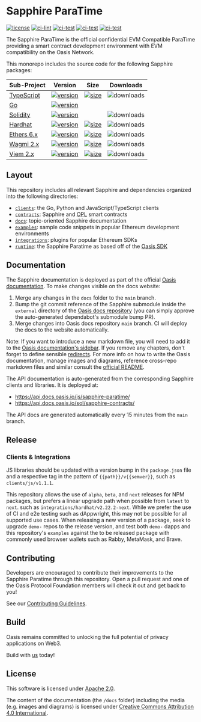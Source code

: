 # Sapphire ParaTime

[![license](https://img.shields.io/github/license/oasisprotocol/sapphire-paratime.svg)](https://github.com/oasisprotocol/sapphire-paratime/blob/main/LICENSE)
[![ci-lint](https://github.com/oasisprotocol/sapphire-paratime/actions/workflows/ci-lint.yaml/badge.svg)](https://github.com/oasisprotocol/sapphire-paratime/actions/workflows/ci-lint.yaml)
[![ci-test](https://github.com/oasisprotocol/sapphire-paratime/actions/workflows/ci-test.yaml/badge.svg)](https://github.com/oasisprotocol/sapphire-paratime/actions/workflows/ci-test.yaml)
[![ci-test](https://github.com/oasisprotocol/sapphire-paratime/actions/workflows/contracts-test.yaml/badge.svg)](https://github.com/oasisprotocol/sapphire-paratime/actions/workflows/contracts-test.yaml)
[![ci-test](https://github.com/oasisprotocol/sapphire-paratime/actions/workflows/ci-playwright.yaml/badge.svg)](https://github.com/oasisprotocol/sapphire-paratime/actions/workflows/ci-playwright.yaml)

The Sapphire ParaTime is the official confidential EVM Compatible ParaTime
providing a smart contract development environment with EVM compatibility
on the Oasis Network.

This monorepo includes the source code for the following Sapphire packages:

| Sub-Project                               | Version                                        | Size                                              | Downloads                         |
| ----------------------------------------- | ---------------------------------------------- | ------------------------------------------------- | --------------------------------- |
| [TypeScript][client-npm]           | [![version][client-version]][client-npm]       | [![size][client-size]][client-bundlephobia]       | ![downloads][client-downloads]    |
| [Go][go-pkg]                       | [![version][go-version]][go-pkg]               |                                                   |                                   |
| [Solidity][contracts-npm] | [![version][contracts-version]][contracts-npm] |                                                   | ![downloads][contracts-downloads] |
| [Hardhat][hardhat-npm]             | [![version][hardhat-version]][hardhat-npm]     | [![size][hardhat-size]][hardhat-bundlephobia]     | ![downloads][hardhat-downloads]   |
| [Ethers 6.x][ethers-v6-npm]       | [![version][ethers-v6-version]][ethers-v6-npm] | [![size][ethers-v6-size]][ethers-v6-bundlephobia] | ![downloads][ethers-v6-downloads] |
| [Wagmi 2.x][wagmi-v2-npm]         | [![version][wagmi-v2-version]][wagmi-v2-npm]   | [![size][wagmi-v2-size]][wagmi-v2-bundlephobia]   | ![downloads][wagmi-v2-downloads]  |
| [Viem 2.x][viem-v2-npm]           | [![version][viem-v2-version]][viem-v2-npm]     | [![size][viem-v2-size]][viem-v2-bundlephobia]     | ![downloads][viem-v2-downloads]   |


[go-pkg]: https://pkg.go.dev/github.com/oasisprotocol/sapphire-paratime

[hardhat-npm]: https://www.npmjs.com/package/@oasisprotocol/sapphire-hardhat
[contracts-npm]: https://www.npmjs.com/package/@oasisprotocol/sapphire-contracts
[client-npm]: https://www.npmjs.com/package/@oasisprotocol/sapphire-paratime
[ethers-v6-npm]: https://www.npmjs.com/package/@oasisprotocol/sapphire-ethers-v6
[viem-v2-npm]: https://www.npmjs.com/package/@oasisprotocol/sapphire-viem-v2
[wagmi-v2-npm]: https://www.npmjs.com/package/@oasisprotocol/sapphire-wagmi-v2

[go-version]: https://img.shields.io/github/go-mod/go-version/oasisprotocol/sapphire-paratime?filename=clients%2Fgo%2Fgo.mod
[hardhat-version]: https://img.shields.io/npm/v/@oasisprotocol/sapphire-hardhat
[contracts-version]: https://img.shields.io/npm/v/@oasisprotocol/sapphire-contracts
[client-version]: https://img.shields.io/npm/v/@oasisprotocol/sapphire-paratime
[ethers-v6-version]: https://img.shields.io/npm/v/@oasisprotocol/sapphire-ethers-v6
[viem-v2-version]: https://img.shields.io/npm/v/@oasisprotocol/sapphire-viem-v2
[wagmi-v2-version]: https://img.shields.io/npm/v/@oasisprotocol/sapphire-wagmi-v2

[hardhat-size]: https://img.shields.io/bundlephobia/minzip/@oasisprotocol/sapphire-hardhat
[client-size]: https://img.shields.io/bundlephobia/minzip/@oasisprotocol/sapphire-paratime
[ethers-v6-size]: https://img.shields.io/bundlephobia/minzip/@oasisprotocol/sapphire-ethers-v6
[viem-v2-size]: https://img.shields.io/bundlephobia/minzip/@oasisprotocol/sapphire-viem-v2
[wagmi-v2-size]: https://img.shields.io/bundlephobia/minzip/@oasisprotocol/sapphire-wagmi-v2

[hardhat-bundlephobia]: https://bundlephobia.com/package/@oasisprotocol/sapphire-hardhat
[client-bundlephobia]: https://bundlephobia.com/package/@oasisprotocol/sapphire-paratime
[ethers-v6-bundlephobia]: https://bundlephobia.com/package/@oasisprotocol/sapphire-ethers-v6
[viem-v2-bundlephobia]: https://bundlephobia.com/package/@oasisprotocol/sapphire-viem-v2
[wagmi-v2-bundlephobia]: https://bundlephobia.com/package/@oasisprotocol/sapphire-wagmi-v2

[hardhat-downloads]: https://img.shields.io/npm/dm/@oasisprotocol/sapphire-hardhat.svg
[contracts-downloads]: https://img.shields.io/npm/dm/@oasisprotocol/sapphire-contracts.svg
[client-downloads]: https://img.shields.io/npm/dm/@oasisprotocol/sapphire-paratime.svg
[ethers-v6-downloads]: https://img.shields.io/npm/dm/@oasisprotocol/sapphire-ethers-v6.svg
[viem-v2-downloads]: https://img.shields.io/npm/dm/@oasisprotocol/sapphire-viem-v2.svg
[wagmi-v2-downloads]: https://img.shields.io/npm/dm/@oasisprotocol/sapphire-wagmi-v2.svg

## Layout

This repository includes all relevant Sapphire and dependencies organized into
the following directories:

- [`clients`](./clients): the Go, Python and JavaScript/TypeScript clients
- [`contracts`](./contracts): Sapphire and [OPL](https://docs.oasis.io/build/opl/) smart contracts
- [`docs`](./docs): topic-oriented Sapphire documentation
- [`examples`](./examples/): sample code snippets in popular Ethereum
development environments
- [`integrations`](./integrations/): plugins for popular Ethereum SDKs
- [`runtime`](./runtime/): the Sapphire Paratime as based off of the
[Oasis SDK](https://github.com/oasisprotocol/oasis-sdk)

## Documentation

The Sapphire documentation is deployed as part of the official
[Oasis documentation](https://docs.oasis.io/build/sapphire/). To make changes
visible on the docs website:

1. Merge any changes in the `docs` folder to the `main` branch.
2. Bump the git commit reference of the Sapphire submodule inside the `external`
   directory of the [Oasis docs repository](https://github.com/oasisprotocol/docs)
   (you can simply approve the auto-generated dependabot's submodule bump PR).
3. Merge changes into Oasis docs repository `main` branch. CI will deploy the
   docs to the website automatically.

Note: If you want to introduce a new markdown file, you will need to add it to
the [Oasis documentation's sidebar](https://github.com/oasisprotocol/docs/blob/main/sidebarDapp.ts).
If you remove any chapters, don't forget to define sensible [redirects](https://github.com/oasisprotocol/docs/blob/main/redirects.ts).
For more info on how to write the Oasis documentation, manage images and
diagrams, reference cross-repo markdown files and similar consult the
[official README](https://github.com/oasisprotocol/docs/blob/main/README.md).

The API documentation is auto-generated from the corresponding Sapphire
clients and libraries. It is deployed at:

* https://api.docs.oasis.io/js/sapphire-paratime/
* https://api.docs.oasis.io/sol/sapphire-contracts/

The API docs are generated automatically every 15 minutes from the `main`
branch.

## Release

### Clients & Integrations

JS libraries should be updated with a version bump in the `package.json`
file and a respective tag in the pattern of `{{path}}/v{{semver}}`, such as
`clients/js/v1.1.1`.

This repository allows the use of `alpha`, `beta`, and `next` releases for NPM
packages, but prefers a linear upgrade path when possible from `latest` to
`next`. such as `integrations/hardhat/v2.22.2-next`. While we prefer the use
of CI and e2e testing such as dAppwright, this may not be possible for all
supported use cases. When releasing a new version of a package, seek to upgrade
`demo-` repos to the release version, and test both `demo-` dapps and this
repository's `examples` against the to be released package with commonly used
browser wallets such as Rabby, MetaMask, and Brave.

## Contributing

Developers are encouraged to contribute their improvements to the Sapphire
Paratime through this repository. Open a pull request and one of the Oasis
Protocol Foundation members will check it out and get back to you!

See our [Contributing Guidelines](CONTRIBUTING.md).

## Build

Oasis remains committed to unlocking the full potential of privacy applications
on Web3.

Build with [us](https://oasis.net/sapphire) today!

## License

This software is licensed under [Apache 2.0](./LICENSE).

The content of the documentation (the `/docs` folder) including the media (e.g.
images and diagrams) is licensed under [Creative Commons Attribution 4.0
International](./LICENSE-docs).
